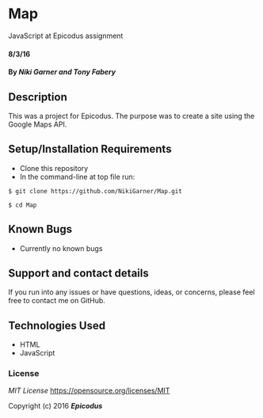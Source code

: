 # Map
JavaScript at Epicodus assignment

#### 8/3/16

#### By _**Niki Garner and Tony Fabery**_

## Description
This was a project for Epicodus. The purpose was to create a site using the Google Maps API.
## Setup/Installation Requirements

* Clone this repository
* In the command-line at top file run:
```
$ git clone https://github.com/NikiGarner/Map.git
```
```
$ cd Map
```

## Known Bugs

* Currently no known bugs

## Support and contact details

If you run into any issues or have questions, ideas, or concerns, please feel free to contact me on GitHub.

## Technologies Used

* HTML
* JavaScript


### License

*MIT License*
<a href="https://opensource.org/licenses/MIT">https://opensource.org/licenses/MIT</a>

Copyright (c) 2016 **_Epicodus_**

